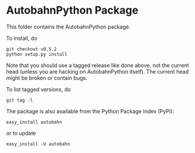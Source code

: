AutobahnPython Package
======================

This folder contains the AutobahnPython package.

To install, do

	git checkout v0.5.2
	python setup.py install

Note that you should use a tagged release like done above, not the current head (unless you are hacking on AutobahnPython itself). The current head might be broken or contain bugs.

To list tagged versions, do

	git tag -l

The package is also available from the Python Package Index (PyPi):

	easy_install autobahn

or to update

	easy_install -U autobahn

